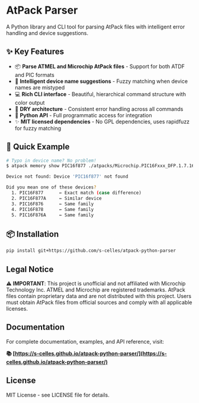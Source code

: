 # AtPack Parser

A Python library and CLI tool for parsing AtPack files with intelligent error handling and device suggestions.

## ✨ Key Features

- 📦 **Parse ATMEL and Microchip AtPack files** - Support for both ATDF and PIC formats
- 🎯 **Intelligent device name suggestions** - Fuzzy matching when device names are mistyped
- 💻 **Rich CLI interface** - Beautiful, hierarchical command structure with color output
- 🔧 **DRY architecture** - Consistent error handling across all commands
- 🐍 **Python API** - Full programmatic access for integration
- ✨ **MIT licensed dependencies** - No GPL dependencies, uses rapidfuzz for fuzzy matching

## 🚀 Quick Example

```bash
# Typo in device name? No problem!
$ atpack memory show PIC16f877 ./atpacks/Microchip.PIC16Fxxx_DFP.1.7.162.atpack

Device not found: Device 'PIC16f877' not found

Did you mean one of these devices?
  1. PIC16F877      ← Exact match (case difference)
  2. PIC16F877A     ← Similar device  
  3. PIC16F876      ← Same family
  4. PIC16F878      ← Same family
  5. PIC16F876A     ← Same family
```

## 📦 Installation

```bash
pip install git+https://github.com/s-celles/atpack-python-parser
```

## Legal Notice

⚠️ **IMPORTANT**: This project is unofficial and not affiliated with Microchip Technology Inc. ATMEL and Microchip are registered trademarks. AtPack files contain proprietary data and are not distributed with this project. Users must obtain AtPack files from official sources and comply with all applicable licenses.

## Documentation

For complete documentation, examples, and API reference, visit:

**📚 [https://s-celles.github.io/atpack-python-parser/](https://s-celles.github.io/atpack-python-parser/)**

## License

MIT License - see LICENSE file for details.
